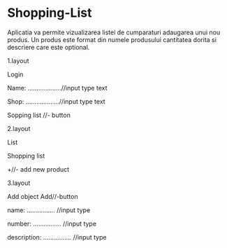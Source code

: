 # Shopping-List
Aplicatia va permite vizualizarea listei de cumparaturi adaugarea unui nou produs. Un produs este format din numele produsului cantitatea dorita si descriere care este optional.


1.layout

Login

Name:
...................//input type text

Shop:
...................//input type text


Sopping list //- button

2.layout

List

Shopping list  

+//- add new product

3.layout

Add object            Add//-button

name:
................ //input type

number:
................ //input type

description:
................ //input type

